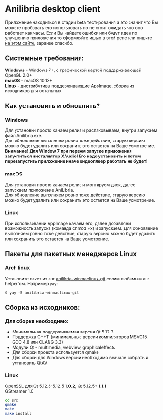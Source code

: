 # Anilibria desktop client

Приложение находиться в стадии beta тестирования а это значит что Вы можете пробовать его использовать но не стоит ожидать что оно работает как часы. Если Вы найдете ошибки или будут идеи по улучшению приложения то оформляйте ишью в этой репе или пишите [на этом сайте](http://anilibriadesktop.reformal.ru/), заранее спасибо.

## Системные требования:

**Windows** - Windows 7+, с графической картой поддерживающей OpenGL 2.0+  
**macOS** - macOS 10.13+  
**Linux** - дистрибутивы поддерживающие AppImage, сборка из исходников для остальных

## Как установить и обновлять?

### Windows

Для установки просто качаем релиз и распаковываем, внутри запукаем файл Anilibria.exe.  
Для обновление выполняем ровно тоже действие, старую версию можно будет удалить или сохранить это остается на Ваше усмотрение.  
**Внимание! Для Window 7 при первом запуске приложения запуститься инсталлятор XAudio! Его надо установить и потом перезапустить приложение иначе видеоплеер работать не будет!**

### macOS

Для установки просто качаем релиз и монтируем диск, далее запускаем приложение AniLibria.  
Для обновление выполняем ровно тоже действие, старую версию можно будет удалить или сохранить это остается на Ваше усмотрение.

### Linux

При использовании AppImage качаем его, далее добавляем возможность запуска (команда chmod +x) и запускаем.
Для обновление выполняем ровно тоже действие, старую версию можно будет удалить или сохранить это остается на Ваше усмотрение.

## Пакеты для пакетных менеджеров Linux

### Arch linux
Установите пакет из aur [anilibria-winmaclinux-git](https://aur.archlinux.org/packages/anilibria-winmaclinux-git) своим любимым aur helper'ом. Например `yay`:

```console
$ yay -S anilibria-winmaclinux-git
```

## Сборка из исходников:

### Для сборки необходимо:
- Минимальная поддерживаемая версия Qt 5.12.3
- Поддержка C++11 (минимальные версии компиляторов MSVC15, GCC 4.8 или CLANG 3.3)
- Модули Qt - multimedia, webview, graphicaleffects
- Для сборки проекта используется qmake
- Для сборки для Windows версии необходимо вначале собрать и установить [QtAV](https://github.com/wang-bin/QtAV)

### Linux

OpenSSL для Qt 5.12.3-5.12.5 **1.0.2**, Qt 5.12.5+ **1.1.1**  
GStreamer 1.0

```bash
cd src
qmake
make
make install
```
